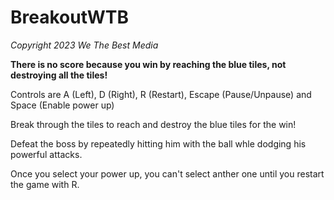 # BreakoutWTB
*Copyright 2023 We The Best Media*

**There is no score because you win by reaching the blue tiles, not destroying all the tiles!**

Controls are A (Left), D (Right), R (Restart), Escape (Pause/Unpause) and Space (Enable power up)

Break through the tiles to reach and destroy the blue tiles for the win!

Defeat the boss by repeatedly hitting him with the ball whle dodging his powerful attacks.

Once you select your power up, you can't select anther one until you restart the game with R.
